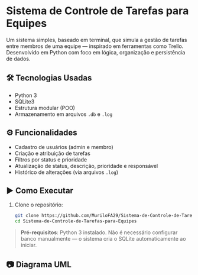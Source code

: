 # Sistema de Controle de Tarefas para Equipes

Um sistema simples, baseado em terminal, que simula a gestão de tarefas entre membros de uma equipe — inspirado em ferramentas como Trello. Desenvolvido em Python com foco em lógica, organização e persistência de dados.

## 🛠️ Tecnologias Usadas
- Python 3
- SQLite3
- Estrutura modular (POO)
- Armazenamento em arquivos `.db` e `.log`

## ⚙️ Funcionalidades
- Cadastro de usuários (admin e membro)
- Criação e atribuição de tarefas
- Filtros por status e prioridade
- Atualização de status, descrição, prioridade e responsável
- Histórico de alterações (via arquivos `.log`)

## ▶️ Como Executar

1. Clone o repositório:

   ```bash
   git clone https://github.com/MuriloFA29/Sistema-de-Controle-de-Tarefas-para-Equipes.git
   cd Sistema-de-Controle-de-Tarefas-para-Equipes

> **Pré-requisitos**: Python 3 instalado. Não é necessário configurar banco manualmente — o sistema cria o SQLite automaticamente ao iniciar.

## 📷 Diagrama UML

